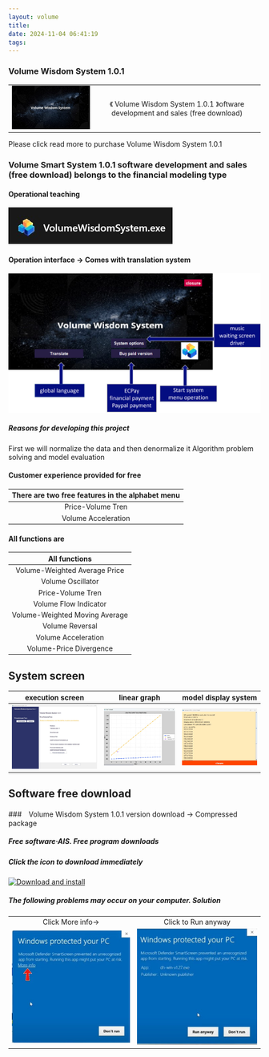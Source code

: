 ```yaml
---
layout: volume
title: 
date: 2024-11-04 06:41:19
tags:
---
```


###  Volume Wisdom System 1.0.1
|   |      |
|:--  |:--:|
| ![](/files/VWS/cover.png)   |  《   Volume Wisdom System  1.0.1 》oftware development and sales (free download)  |

Please click read more to purchase Volume Wisdom System 1.0.1 <!-- more -->

### Volume Smart System 1.0.1 software development and sales (free download) belongs to the financial modeling type


#### Operational teaching

![Signal Space Wisdom System 2.2.1](/files/VWS/Systematize.jpg)


#### Operation interface -> Comes with translation system

![Signal Space Wisdom System 2.2.1](/files/VWS/圖片1.png)

##### Reasons for developing this project

First we will normalize the data and then denormalize it
Algorithm problem solving and model evaluation


#### Customer experience provided for free

| There are two free features in the alphabet menu  |      
|:--:  |
|Price-Volume Tren|
|Volume Acceleration|

####  All functions are

| All functions |      
|:--:  |
|Volume-Weighted Average Price|
|Volume Oscillator|
|Price-Volume Tren|
|Volume Flow Indicator|
|Volume-Weighted Moving Average|
|Volume Reversal|
|Volume Acceleration|
|Volume-Price Divergence|


## System screen


| execution screen |  linear graph |      model display system |  
|:--:  |:--:  |:--:  |
| ![](/files/VWS/JFrame.jpg) | ![](/files/VWS/lineargraph.jpg) | ![](/files/VWS/bytesystem.jpg) |






## Software free download

###　Volume Wisdom System 1.0.1 version download -> Compressed package
##### Free software·AIS. Free program downloads
##### Click the icon to download immediately



  [![Download and install](/images/Install/anur7-auiac-001.ico)](/files/VWS/install.wise.exe)  

##### The following problems may occur on your computer. Solution
|   |      |
|:--:  |:--:|
|  Click More info->  |  Click to Run anyway  |
| ![](/files/Safety_Tips/A.jpg)    |  ![](/files/Safety_Tips/B.jpg)  |
